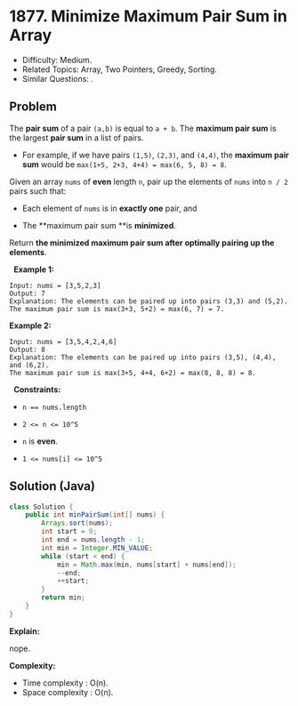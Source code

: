 # 1877. Minimize Maximum Pair Sum in Array

- Difficulty: Medium.
- Related Topics: Array, Two Pointers, Greedy, Sorting.
- Similar Questions: .

## Problem

The **pair sum** of a pair ```(a,b)``` is equal to ```a + b```. The **maximum pair sum** is the largest **pair sum** in a list of pairs.


	
- For example, if we have pairs ```(1,5)```, ```(2,3)```, and ```(4,4)```, the **maximum pair sum** would be ```max(1+5, 2+3, 4+4) = max(6, 5, 8) = 8```.


Given an array ```nums``` of **even** length ```n```, pair up the elements of ```nums``` into ```n / 2``` pairs such that:


	
- Each element of ```nums``` is in **exactly one** pair, and
	
- The **maximum pair sum **is **minimized**.


Return **the minimized **maximum pair sum** after optimally pairing up the elements**.

 
**Example 1:**

```
Input: nums = [3,5,2,3]
Output: 7
Explanation: The elements can be paired up into pairs (3,3) and (5,2).
The maximum pair sum is max(3+3, 5+2) = max(6, 7) = 7.
```

**Example 2:**

```
Input: nums = [3,5,4,2,4,6]
Output: 8
Explanation: The elements can be paired up into pairs (3,5), (4,4), and (6,2).
The maximum pair sum is max(3+5, 4+4, 6+2) = max(8, 8, 8) = 8.
```

 
**Constraints:**


	
- ```n == nums.length```
	
- ```2 <= n <= 10^5```
	
- ```n``` is **even**.
	
- ```1 <= nums[i] <= 10^5```


## Solution (Java)

```java
class Solution {
    public int minPairSum(int[] nums) {
        Arrays.sort(nums);
        int start = 0;
        int end = nums.length - 1;
        int min = Integer.MIN_VALUE;
        while (start < end) {
            min = Math.max(min, nums[start] + nums[end]);
            --end;
            ++start;
        }
        return min;
    }
}
```

**Explain:**

nope.

**Complexity:**

* Time complexity : O(n).
* Space complexity : O(n).
